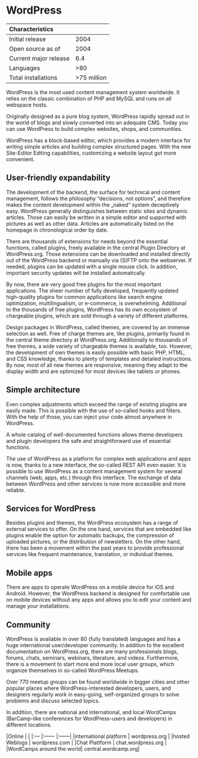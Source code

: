 # WordPress

|Characteristics | |
|:--- |:---- |
|Initial release | 2004 |
|Open source as of | 2004 |
|Current major release | 6.4 | 
|Languages | >80 |
|Total installations | >75 million |

WordPress is the most used content management system worldwide. It relies on the classic combination of PHP and MySQL and runs on all webspace hosts.

Originally designed as a pure blog system, WordPress rapidly spread out in the world of blogs and slowly converted into an adequate CMS. Today you can use WordPress to build complex websites, shops, and communities.

WordPress has a block-based editor, which provides a modern interface for writing simple articles and building complex structured pages. With the new Site-Editor Editing capabilities, customizing a website layout got more convenient.


## User-friendly expandability
The development of the backend, the surface for technical and content management, follows the philosophy “decisions, not options”, and therefore makes the content development within the „naked“ system deceptively easy. 
WordPress generally distinguishes between static sites and dynamic articles. Those can easily be written in a simple editor and supported with pictures as well as other data.
Articles are automatically listed on the homepage in chronological order by date. 

There are thousands of extensions for needs beyond the essential functions, called plugins, freely available in the central Plugin Directory at WordPress.org.
Those extensions can be downloaded and installed directly out of the WordPress backend or manually via (S)FTP onto the webserver. If needed, plugins can be updated with a single mouse click. In addition, important security updates will be installed automatically. 

By now, there are very good free plugins for the most important applications. The sheer number of fully developed, frequently updated high-quality plugins for common applications like search engine optimization, multilingualism, or e-commerce, is overwhelming. Additional to the thousands of free plugins, WordPress has its own ecosystem of chargeable plugins, which are sold through a variety of different platforms. 

Design packages in WordPress, called themes, are covered by an immense selection as well. Free of charge themes are, like plugins, primarily found in the central theme directory at WordPress.org. Additionally to thousands of free themes, a wide variety of chargeable themes is available, too. However, the development of own themes is easily possible with basic PHP, HTML, and CSS knowledge, thanks to plenty of templates and detailed instructions. By now, most of all new themes are responsive, meaning they adapt to the display width and are optimized for most devices like tablets or phones.


## Simple architecture
Even complex adjustments which exceed the range of existing plugins are easily made. This is possible with the use of so-called hooks and filters. With the help of those, you can inject your code almost anywhere in WordPress.

A whole catalog of well-documented functions allows theme developers and plugin developers the safe and straightforward use of  essential functions. 

The use of WordPress as a platform for complex web applications and apps is now, thanks to a new interface, the so-called REST API even easier. It is possible to use WordPress as a content management system for several channels (web, apps, etc.) through this interface. The exchange of data between WordPress and other services is now more accessible and more reliable.


## Services for WordPress
Besides plugins and themes, the WordPress ecosystem has a range of external services to offer. On the one hand, services that are embedded like plugins enable the option for automatic backups, the compression of uploaded pictures, or the distribution of newsletters. 
On the other hand, there has been a movement within the past years to provide professional services like frequent maintenance, translation, or individual themes.


## Mobile apps
There are apps to operate WordPress on a mobile device for iOS and Android. However, the WordPress backend is designed for comfortable use on mobile devices without any apps and allows you to edit your content and manage your installations.


## Community
WordPress is available in over 80 (fully translated) languages and has a huge international user/developer community. In addition to the excellent documentation on WordPress.org, there are many professionals blogs, forums, chats, seminars, webinars, literature, and videos. Furthermore, there is a movement to start more and more local user groups, which organize themselves in so-called WordPress Meetups.

Over 770 meetup groups can be found worldwide in bigger cities and other popular places where WordPress-interested developers, users, and designers regularly work in easy-going, self-organized groups to solve problems and discuss selected topics.

In addition, there are national and international, and local WordCamps (BarCamp-like conferences for WordPress-users and developers) in different locations. 


|Online | |
|:— |:—— |:——|
|international platform | wordpress.org |
|hosted Weblogs | wordpress.com |
|Chat Plattform | chat.wordpress.org |
|WordCamps around the world| central.wordcamp.org|